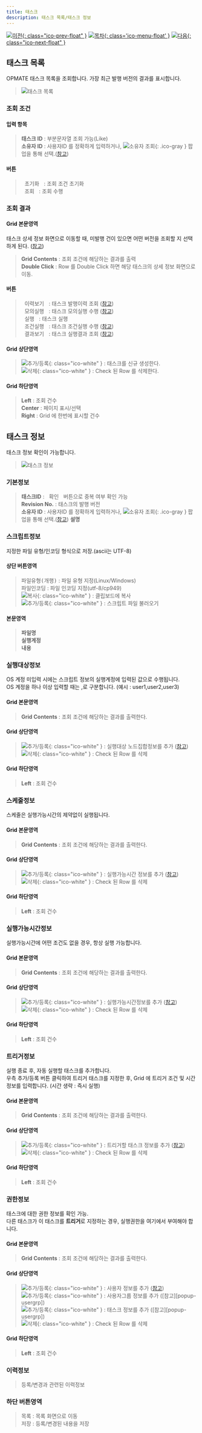 ```yaml
---
title: 태스크
description: 태스크 목록/태스크 정보
---
```


<link rel="stylesheet" type="text/css" href="../css/opme.css">

<!-- Defined -->
[task-lst]: img/task-lst.png
[task-dtl]: img/task-dtl.png
[ico-copy]: img/icon/ico-copy.png
[ico-search]: img/icon/ico-search.png
[ico-del]: img/icon/ico-del.png
[ico-add]: img/icon/ico-add.png
[ico-adduser]: img/icon/ico-adduser.png
[ico-addusergrp]: img/icon/ico-addusergrp.png
[task-hst]: TaskHistory.md
[execution]: Execution.md
[popup-user]: PopupUser.md
[popup-exe-condition]: PopupExecutionCondition.md
[popup-exe-detail]: PopupExecutionDetail.md
[popup-exe-dryrun]: PopupExecutionDryRun.md
[popup-task-select]: PopupTaskSelect.md
[popup-task]: PopupTask.md
[popup-schedule]: img/popup-schedule.png
[popup-node]: img/popup-node-lst.png
[popup-runnabletime]: img/popup-runnabletime.png

<!-- Floating Menu -->
[prev]: Node.html "노드"
[menu]: index.html "목차"
[next]: Publist.html "태스크발행이력"
[ico-prev]: img/icon/ico-prev.png
[ico-menu]: img/icon/ico-menu.png
[ico-next]: img/icon/ico-next.png
[![이전][ico-prev]{: class="ico-prev-float" }][prev]
[![목차][ico-menu]{: class='ico-menu-float' }][menu]
[![다음][ico-next]{: class="ico-next-float" }][next]


## 태스크 목록
OPMATE 태스크 목록을 조회합니다. 가장 최근 발행 버전의 결과를 표시합니다.  

>![태스크 목록][task-lst]

### 조회 조건

#### 입력 항목

> **태스크 ID** : 부분문자열 조회 가능(Like)  
> **소유자 ID** : 사용자ID 를 정확하게 입력하거나, ![소유자 조회][ico-search]{: .ico-gray } 팝업을 통해 선택.([참고][popup-user])  


#### 버튼
><kbd class="btn-gray">&nbsp;초기화&nbsp;</kbd> : 조회 조건 초기화  
<kbd class="btn-red">&nbsp;조회&nbsp;</kbd> : 조회 수행  
 
### 조회 결과

#### Grid 본문영역
태스크 상세 정보 화면으로 이동할 때, 미발행 건이 있으면 어떤 버전을 조회할 지 선택하게 된다. ([참고][popup-task-select])   

>**Grid Contents** : 조회 조건에 해당하는 결과를 출력    
>**Double Click** : Row 를 Double Click 하면 해당 태스크의 상세 정보 화면으로 이동.   

#### 버튼
><kbd class="btn-gray">&nbsp;이력보기&nbsp;</kbd> : 태스크 발행이력 조회 ([참고][task-hst])    
><kbd class="btn-gray">&nbsp;모의실행&nbsp;</kbd> : 태스크 모의실행 수행 ([참고][popup-exe-dryrun])    
><kbd class="btn-red">&nbsp;실행&nbsp;</kbd> : 태스크 실행      
><kbd class="btn-gray">&nbsp;조건실행&nbsp;</kbd> : 태스크 조건실행 수행 ([참고][popup-exe-condition])    
><kbd class="btn-gray">&nbsp;결과보기&nbsp;</kbd> : 태스크 실행결과 조회 ([참고][execution])  

#### Grid 상단영역
> ![추가/등록][ico-add]{: class="ico-white" } : 태스크를 신규 생성한다.  
> ![삭제][ico-del]{: class="ico-white" } : Check 된 Row 를 삭제한다.

#### Grid 하단영역
>**Left** : 조회 건수  
>**Center** : 페이지 표시/선택  
>**Right** : Grid 에 한번에 표시할 건수  


## 태스크 정보
태스크 정보 확인이 가능합니다.  

>![태스크 정보][task-dtl]
 
### 기본정보
> **태스크ID** : <kbd class="btn-gray">&nbsp;확인&nbsp;</kbd> 버튼으로 중복 여부 확인 가능  
> **Revision No.** : 태스크의 발행 버전  
> **소유자 ID** : 사용자ID 를 정확하게 입력하거나, ![소유자 조회][ico-search]{: .ico-gray } 팝업을 통해 선택.([참고][popup-user])
> **설명**

### 스크립트정보
지정한 파일 유형/인코딩 형식으로 저장.(ascii는 UTF-8)

#### 상단 버튼영역
> <kbd class="btn-gray">파일유형(개행)</kbd> : 파일 유형 지정(Linux/Windows)  
> <kbd class="btn-gray">파일인코딩</kbd> : 파일 인코딩 지정(utf-8/cp949)  
> ![복사][ico-copy]{: class="ico-white" } : 클립보드에 복사  
> ![추가/등록][ico-add]{: class="ico-white" } : 스크립트 파일 불러오기   

#### 본문영역
> **파일명**  
> **실행계정**  
> **내용**  

### 실행대상정보
OS 계정 미입력 시에는 스크립트 정보의 실행계정에 입력된 값으로 수행됩니다.  
OS 계정을 하나 이상 입력할 때는 ,로 구분합니다. (예시 : user1,user2,user3)

#### Grid 본문영역
> **Grid Contents** : 조회 조건에 해당하는 결과를 출력한다.

#### Grid 상단영역
> ![추가/등록][ico-add]{: class="ico-white" } : 실행대상 노드집합정보를 추가 ([참고][popup-node])  
> ![삭제][ico-del]{: class="ico-white" } : Check 된 Row 를 삭제

#### Grid 하단영역
> **Left** : 조회 건수

### 스케줄정보
스케줄은 실행가능시간의 제약없이 실행됩니다.  

#### Grid 본문영역
> **Grid Contents** : 조회 조건에 해당하는 결과를 출력한다.

#### Grid 상단영역
> ![추가/등록][ico-add]{: class="ico-white" } : 실행가능시간 정보를 추가 ([참고][popup-schedule])  
> ![삭제][ico-del]{: class="ico-white" } : Check 된 Row 를 삭제

#### Grid 하단영역
> **Left** : 조회 건수
 
### 실행가능시간정보
실행가능시간에 어떤 조건도 없을 경우, 항상 실행 가능합니다.  

#### Grid 본문영역
> **Grid Contents** : 조회 조건에 해당하는 결과를 출력한다.

#### Grid 상단영역
> ![추가/등록][ico-add]{: class="ico-white" } : 실행가능시간정보를 추가 ([참고][popup-runnabletime])  
> ![삭제][ico-del]{: class="ico-white" } : Check 된 Row 를 삭제

#### Grid 하단영역
> **Left** : 조회 건수


### 트리거정보
실행 종료 후, 자동 실행할 태스크를 추가합니다.  
우측 추가/등록 버튼 클릭하여 트리거 태스크를 지정한 후, Grid 에 트리거 조건 및 시간 정보를 입력합니다.
(시간 생략 : 즉시 실행)

#### Grid 본문영역
> **Grid Contents** : 조회 조건에 해당하는 결과를 출력한다.

#### Grid 상단영역
> ![추가/등록][ico-add]{: class="ico-white" } : 트리거할 태스크 정보를 추가 ([참고][popup-task])  
> ![삭제][ico-del]{: class="ico-white" } : Check 된 Row 를 삭제

#### Grid 하단영역
> **Left** : 조회 건수

### 권한정보
태스크에 대한 권한 정보를 확인 가능.  
다른 태스크가 이 태스크를 **트리거**로 지정하는 경우, 실행권한을 여기에서 부여해야 합니다.  

#### Grid 본문영역
> **Grid Contents** : 조회 조건에 해당하는 결과를 출력한다.

#### Grid 상단영역
> ![추가/등록][ico-adduser]{: class="ico-white" } : 사용자 정보를 추가 ([참고][popup-user])   
> ![추가/등록][ico-addusergrp]{: class="ico-white" } : 사용자그룹 정보를 추가 ([참고][popup-usergrp])  
> ![추가/등록][ico-add]{: class="ico-white" } : 태스크 정보를 추가 ([참고][popup-usergrp])  
> ![삭제][ico-del]{: class="ico-white" } : Check 된 Row 를 삭제  

#### Grid 하단영역
> **Left** : 조회 건수

### 이력정보
> 등록/변경과 관련된 이력정보

### 하단 버튼영역
> <kbd class="btn-gray">목록</kbd> : 목록 화면으로 이동  
> <kbd class="btn-red">저장</kbd> : 등록/변경된 내용을 저장  
 
 